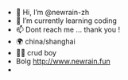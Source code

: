 - 👋 Hi, I’m @newrain-zh
- 🌱 I’m currently learning coding
- 📫 Dont reach me ... thank you !
- 🌍 china/shanghai
- 🤘🏻 crud boy
- Bolg http://www.newrain.fun
- <i class="fa fa-weixin"></i>

<!---
newrain-zh/newrain-zh is a ✨ special ✨ repository because its `README.md` (this file) appears on your GitHub profile.
You can click the Preview link to take a look at your changes.
--->
<head> 
    <script defer src="https://use.fontawesome.com/releases/v5.0.13/js/all.js"></script> 
    <script defer src="https://use.fontawesome.com/releases/v5.0.13/js/v4-shims.js"/>
</head> 
<link rel="stylesheet" href="https://use.fontawesome.com/releases/v5.0.13/css/all.css">
